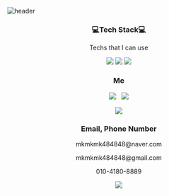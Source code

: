 

![header](https://capsule-render.vercel.app/api?type=slice&color=auto&height=500&section=header&text=JunYoungPark&fontSize=120)

<h3 align="center">💻Tech Stack💻</h3>
<p align="center"> Techs that I can use </p>

<p align="center"> <img src="https://img.shields.io/badge/Python-3766AB?style=flat-square&logo=Python&logoColor=white"/> <img src="https://img.shields.io/badge/Django-green?style=flat-square&logo=Django&logoColor=white"/> <img src="https://img.shields.io/badge/Github-black?style=flat-square&logo=Github&logoColor=white"/></p>

<h3 align="center">Me</h3>

<p align='center'>
	<a href="https://www.instagram.com/park_ga__/">
		<img src="https://img.shields.io/badge/instagram-hotpink?style=flat-square&logo=instagram&logoColor=white&link=https://www.instagram.com/park_ga__/"/></a>&nbsp;&nbsp;
	<a href="https://www.facebook.com/profile.php?id=100005256542768">
		<img src="https://img.shields.io/badge/facebook-blue?style=flat-square&logo=facebook&logoColor=white&link=https://www.facebook.com/profile.php?id=100005256542768"/>
	</a>
</p>
<div align='center'>
    <a href="https://solved.ac/profile/mkmkmk484848">
    	<img src="http://mazassumnida.wtf/api/v2/generate_badge?boj=mkmkmk484848"/>
    </a>
</div>






<h3 align="center">Email, Phone Number</h3>

<p align="center"> mkmkmk484848@naver.com </p>

<p align="center"> mkmkmk484848@gmail.com </p>
<p align="center"> 010-4180-8889 </p>
<p align="center"> <a href="https://hits.seeyoufarm.com"><img src="https://hits.seeyoufarm.com/api/count/incr/badge.svg?url=https%3A%2F%2Fgithub.com%2FJunYoung8889%2Fhit-counter"/></a> </p>

